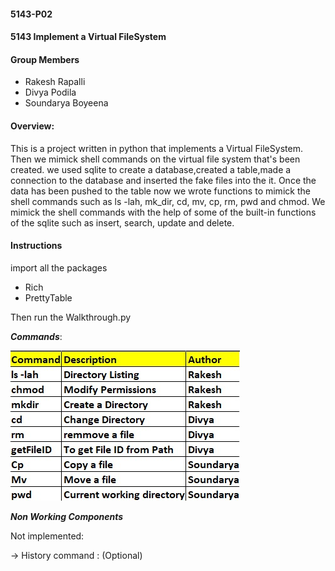 #### 5143-P02
#### 5143 Implement a Virtual FileSystem

#### Group Members

- Rakesh Rapalli
- Divya Podila
- Soundarya Boyeena

#### Overview:
This is a project written in python that implements a Virtual FileSystem.
Then we mimick shell commands on the virtual file system that's been created.
we used sqlite to create a database,created a table,made a connection to the database and inserted the fake files into the it.
Once the data has been pushed to the table now we wrote functions to mimick the shell commands such as ls -lah, mk_dir, cd,
mv, cp, rm, pwd and chmod.
We mimick the shell commands with the help of some of the built-in functions of the sqlite such as insert, search, update and delete.


#### Instructions

import all the packages
- Rich
- PrettyTable

Then run the Walkthrough.py

***Commands***:

![image](/Assignments/P02/work_distribution.jpeg)


***Non Working Components***

Not implemented:

-> History command : (Optional)

